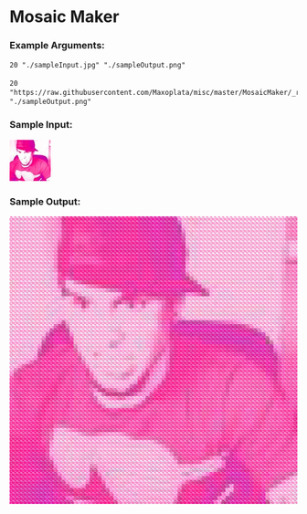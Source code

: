 # Mosaic Maker

### Example Arguments:
```
20 "./sampleInput.jpg" "./sampleOutput.png"

20 "https://raw.githubusercontent.com/Maxoplata/misc/master/MosaicMaker/_readmeAssets/sampleInput.jpg" "./sampleOutput.png"
```

### Sample Input:
![Sample Input](https://raw.githubusercontent.com/Maxoplata/misc/master/MosaicMaker/_readmeAssets/sampleInput.jpg)

### Sample Output:
![Sample Output](https://raw.githubusercontent.com/Maxoplata/misc/master/MosaicMaker/_readmeAssets/sampleOutput.png)
